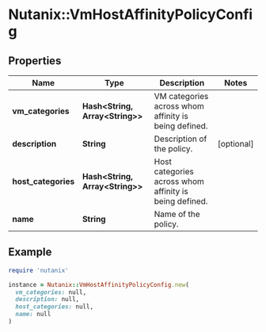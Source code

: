 # Nutanix::VmHostAffinityPolicyConfig

## Properties

| Name | Type | Description | Notes |
| ---- | ---- | ----------- | ----- |
| **vm_categories** | **Hash&lt;String, Array&lt;String&gt;&gt;** | VM categories across whom affinity is being defined.  |  |
| **description** | **String** | Description of the policy. | [optional] |
| **host_categories** | **Hash&lt;String, Array&lt;String&gt;&gt;** | Host categories across whom affinity is being defined.  |  |
| **name** | **String** | Name of the policy. |  |

## Example

```ruby
require 'nutanix'

instance = Nutanix::VmHostAffinityPolicyConfig.new(
  vm_categories: null,
  description: null,
  host_categories: null,
  name: null
)
```

